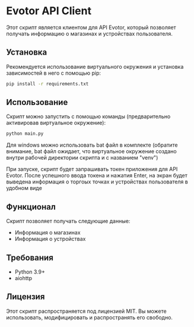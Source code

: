 

# Evotor API Client

Этот скрипт является клиентом для API Evotor, который позволяет получать информацию о магазинах и устройствах пользователя.

## Установка

Рекомендуется использование виртуального окружения и установка зависимостей в него с помощью pip:
```bash
pip install -r requirements.txt
```
## Использование

Скрипт можно запустить с помощью команды (предварительно активировав виртуальное окружение):
```bash
python main.py
```
Для windows можно использовать bat файл в комплекте (обратите внимание, bat файл ожидает, что виртуальное окружение создано внутри рабочей директории скрипта и с названием "venv")

При запуске, скрипт будет запрашивать токен приложения для API Evotor. После успешного ввода токена и нажатия Enter, на экран будет выведена информация о торгоых точках и устройствах пользователя в удобном виде

## Функционал

Скрипт позволяет получать следующие данные:

* Информация о магазинах
* Информация о устройствах

## Требования

* Python 3.9+
* aiohttp

## Лицензия

Этот скрипт распространяется под лицензией MIT. Вы можете использовать, модифицировать и распространять его свободно.

